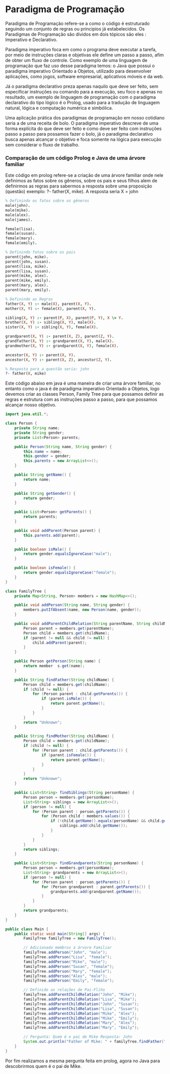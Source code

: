 # Paradigma de Programação 

Paradigma de Programação refere-se a como o código é estruturado seguindo um conjunto de regras ou principíos já estabelecidos. Os Paradigmas de Programação são dividos em dois tópicos são eles : Imperativo e Declarativo.

Paradigma imperativo foca em como o programa deve executar a tarefa, por meio de instruções claras e objetivas ele define um passo a passo, afim de obter um fluxo de controle. Como exemplo de uma linguagem de programação que faz uso desse paradigma temos: o Java que possui o paradigma imperativo Orientado a Objetos, utilizado para desenvolver aplicações, como jogos, software empresarial, aplicativos móveis e da web. 

Já o paradigma declarativo preza apenas naquilo que deve ser feito, sem especificar instruções ou comando para a execução, seu foco e apenas no resultado, um exemplo de linguagem de programação com o paradigma declarativo do tipo lógico é o Prolog, usado para a tradução de linguagem natural, lógica e computação numérica e simbólica.

Uma aplicação prática dos paradigmas de programação em nosso cotidiano seria a de uma receita de bolo. O paradigma imperativo descreve de uma forma explícita do que deve ser feito e como deve ser feito com instruções passo a passo para possamos fazer o bolo, já o paradigma declarativo busca apenas alcançar o objetivo e foca somente na lógica para execução sem considerar o fluxo de trabalho.

### Comparação de um código Prolog e Java de uma árvore familiar

Este código em prolog refere-se a criação de uma árvore familiar onde nele definimos as fatos sobre os gêneros, sobre os pais e seus filhos alem de definirmos as regras para sabermos a resposta sobre uma proposição (questão) exemplo: ?- father(X, mike). A resposta seria X = john

``` Prolog
% Definindo os fatos sobre os gêneros
male(john).
male(mike).
male(alex).
male(james).

female(lisa).
female(susan).
female(mary).
female(emily).

% Definindo fatos sobre os pais
parent(john, mike).
parent(john, susan).
parent(lisa, mike).
parent(lisa, susan).
parent(mike, alex).
parent(mike, emily).
parent(mary, alex).
parent(mary, emily).

% Definindo as Regras
father(X, Y) :- male(X), parent(X, Y).
mother(X, Y) :- female(X), parent(X, Y).

sibling(X, Y) :- parent(P, X), parent(P, Y), X \= Y.
brother(X, Y) :- sibling(X, Y), male(X).
sister(X, Y) :- sibling(X, Y), female(X).

grandparent(X, Y) :- parent(X, Z), parent(Z, Y).
grandfather(X, Y) :- grandparent(X, Y), male(X).
grandmother(X, Y) :- grandparent(X, Y), female(X).

ancestor(X, Y) :- parent(X, Y).
ancestor(X, Y) :- parent(X, Z), ancestor(Z, Y).

% Resposta para a questão seria: john
?- father(X, mike) 
```
Este código abaixo em java é uma maneira de criar uma árvore familiar, no entanto como o java é de paradigma imperativo Orientado a Objetos, logo devemos criar as classes Person, Family Tree para que possamos definir as regras e estrutura com as instruções passo a passo, para que possamos alcançar nosso objetivo.

``` Java
import java.util.*;

class Person {
    private String name;
    private String gender;
    private List<Person> parents;

    public Person(String name, String gender) {
        this.name = name;
        this.gender = gender;
        this.parents = new ArrayList<>();
    }

    public String getName() {
        return name;
    }

    public String getGender() {
        return gender;
    }

    public List<Person> getParents() {
        return parents;
    }

    public void addParent(Person parent) {
        this.parents.add(parent);
    }

    public boolean isMale() {
        return gender.equalsIgnoreCase("male");
    }

    public boolean isFemale() {
        return gender.equalsIgnoreCase("female");
    }
}

class FamilyTree {
    private Map<String, Person> members = new HashMap<>();

    public void addPerson(String name, String gender) {
        members.putIfAbsent(name, new Person(name, gender));
    }

    public void addParentChildRelation(String parentName, String childName) {
        Person parent = members.get(parentName);
        Person child = members.get(childName);
        if (parent != null && child != null) {
            child.addParent(parent);
        }
    }

    public Person getPerson(String name) {
        return member  s.get(name);
    }

    public String findFather(String childName) {
        Person child = members.get(childName);
        if (child != null) {
            for (Person parent : child.getParents()) {
                if (parent.isMale()) {
                    return parent.getName();
                }
            }
        }
        return "Unknown";
    }

    public String findMother(String childName) {
        Person child = members.get(childName);
        if (child != null) {
            for (Person parent : child.getParents()) {
                if (parent.isFemale()) {
                    return parent.getName();
                }
            }
        }
        return "Unknown";
    }

    public List<String> findSiblings(String personName) {
        Person person = members.get(personName);
        List<String> siblings = new ArrayList<>();
        if (person != null) {
            for (Person parent : person.getParents()) {
                for (Person child : members.values()) {
                    if (!child.getName().equals(personName) && child.getParents().contains(parent)) {
                        siblings.add(child.getName());
                    }
                }
            }
        }
        return siblings;
    }

    public List<String> findGrandparents(String personName) {
        Person person = members.get(personName);
        List<String> grandparents = new ArrayList<>();
        if (person != null) {
            for (Person parent : person.getParents()) {
                for (Person grandparent : parent.getParents()) {
                    grandparents.add(grandparent.getName());
                }
            }
        }
        return grandparents;
    }
}

public class Main {
    public static void main(String[] args) {
        FamilyTree familyTree = new FamilyTree();

        // Adicionado membros a árvore Familiar
        familyTree.addPerson("John", "male");
        familyTree.addPerson("Lisa", "female");
        familyTree.addPerson("Mike", "male");
        familyTree.addPerson("Susan", "female");
        familyTree.addPerson("Mary", "female");
        familyTree.addPerson("Alex", "male");
        familyTree.addPerson("Emily", "female");

        // Definido as relações de Pai-Fliho
        familyTree.addParentChildRelation("John", "Mike");
        familyTree.addParentChildRelation("Lisa", "Mike");
        familyTree.addParentChildRelation("John", "Susan");
        familyTree.addParentChildRelation("Lisa", "Susan");
        familyTree.addParentChildRelation("Mike", "Alex");
        familyTree.addParentChildRelation("Mike", "Emily");
        familyTree.addParentChildRelation("Mary", "Alex");
        familyTree.addParentChildRelation("Mary", "Emily");

        // Pergunta: Quem é o pai de Mike Resposta: John
        System.out.println("Father of Mike: " + familyTree.findFather("Mike"));
    }
}
```
Por fim realizamos a mesma pergunta feita em prolog, agora no Java para descobrirmos quem é o pai de Mike.

